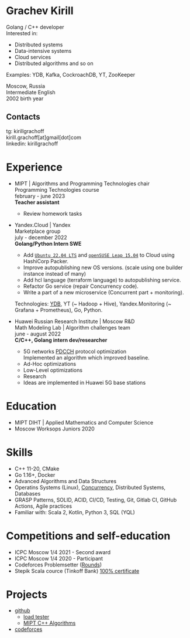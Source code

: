# Grachev Kirill
Golang / C++ developer \
Interested in:
- Distributed systems
- Data-intensive systems
- Cloud services
- Distributed algorithms and so on

Examples: YDB, Kafka, CockroachDB, YT, ZooKeeper

Moscow, Russia \
Intermediate English \
2002 birth year

## Contacts
tg: kirillgrachoff \
kirill.grachoff[at]gmail[dot]com \
linkedin: kirillgrachoff

# Experience
- MIPT | Algorithms and Programming Technologies chair \
  Programming Technologies course \
  february - june 2023 \
  **Teacher assistant**
  - Review homework tasks

- Yandex.Cloud | Yandex \
  Marketplace group \
  july - december 2022 \
  **Golang/Python Intern SWE**
  - Add [`Ubuntu 22.04 LTS`](https://cloud.yandex.ru/marketplace/products/yc/ubuntu-22-04-lts) and [`openSUSE Leap 15.04`](https://cloud.yandex.ru/marketplace/products/yc/opensuse-15-4) to Cloud using HashiCorp Packer.
  - Improve autopublishing new OS versions. (scale using one builder instance instead of many)
  - Add hcl language (terraform language) to autopublishing service.
  - Refactor Go service (repair Concurrency code).
  - Write a part of a new microservice (Concurrent part + monitoring).
  
  Technologies: [YDB](https://ydb.tech), YT (~ Hadoop + Hive), Yandex.Monitoring (~ Grafana + Prometheus), Go, Python.

- Huawei Russian Research Institute | Moscow R\&D \
  Math Modeling Lab | Algorithm challenges team \
  june - august 2022 \
  **C/C++, Golang intern dev/researcher**
  - 5G networks [PDCCH](https://www.sharetechnote.com/html/5G/5G_PDCCH.html) protocol optimization \
  Implemented an algorithm which improved baseline.
  - Ad-Hoc optimizations
  - Low-Level optimizations
  - Research
  - Ideas are implemented in Huawei 5G base stations

# Education
- MIPT DIHT | Applied Mathematics and Computer Science
- Moscow Worksops Juniors 2020

# Skills
- C++ 11-20, CMake
- Go 1.16+, Docker
- Advanced Algorithms and Data Structures
- Operatins Systems (Linux), [Concurrency](https://gitlab.com/Lipovsky/concurrency-course), Distributed Systems, Databases
- GRASP Patterns, SOLID, ACID, CI/CD, Testing, Git, Gitlab CI, GitHub Actions, Agile practices
- Familiar with: Scala 2, Kotlin, Python 3, SQL (YQL)

# Competitions and self-education
- ICPC Moscow 1/4 2021 - Second award
- ICPC Moscow 1/4 2020 - Participant
- Codeforces Problemsetter ([Rounds](https://codeforces.com/contests/writer/kirill.grachoff))
- Stepik Scala cource (Tinkoff Bank) [100% certificate](https://stepik.org/cert/295996)

# Projects
- [github](https://github.com/kirillgrachoff)
  - [load tester](https://github.com/kirillgrachoff/load_tester)
  - [MIPT C++ Algorithms](https://github.com/kirillgrachoff/mipt-cpp-algorithms)
- [codeforces](https://codeforces.com/profile/kirill.grachoff)
